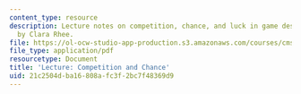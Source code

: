 ```yaml
---
content_type: resource
description: Lecture notes on competition, chance, and luck in game design. Notes
  by Clara Rhee.
file: https://ol-ocw-studio-app-production.s3.amazonaws.com/courses/cms-608-game-design-spring-2008/21c2504dba16808afc3f2bc7f48369d9_MITCMS_608s08_lec_notes09.pdf
file_type: application/pdf
resourcetype: Document
title: 'Lecture: Competition and Chance'
uid: 21c2504d-ba16-808a-fc3f-2bc7f48369d9
---
```

